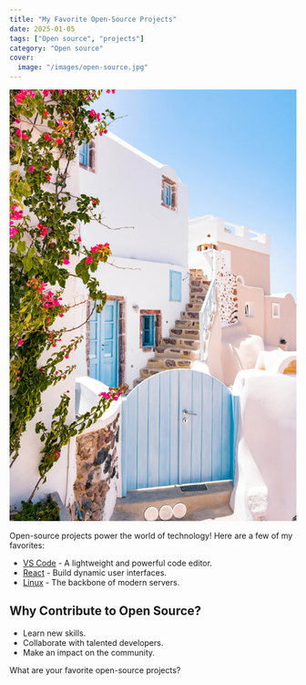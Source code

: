 ```yaml
---
title: "My Favorite Open-Source Projects"
date: 2025-01-05
tags: ["Open source", "projects"]
category: "Open source"
cover:
  image: "/images/open-source.jpg"
---
```


![Open Source Projects](/images/open-source.jpg)

Open-source projects power the world of technology! Here are a few of my favorites:

- [VS Code](https://code.visualstudio.com/) - A lightweight and powerful code editor.
- [React](https://reactjs.org/) - Build dynamic user interfaces.
- [Linux](https://www.linux.org/) - The backbone of modern servers.

## Why Contribute to Open Source?

- Learn new skills.
- Collaborate with talented developers.
- Make an impact on the community.

What are your favorite open-source projects?
